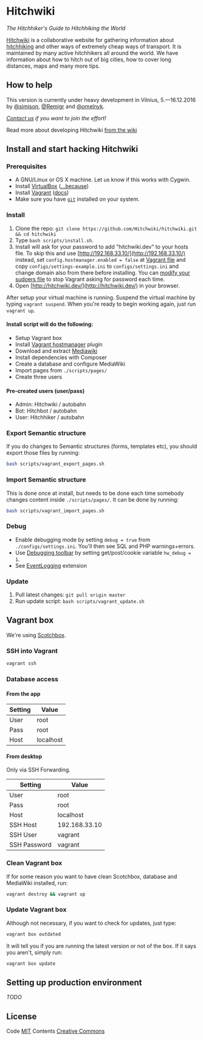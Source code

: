 # Hitchwiki
_The Hitchhiker's Guide to Hitchhiking the World_

[Hitchwiki](http://hitchwiki.org/) is a collaborative website for
gathering information about
[hitchhiking](http://hitchwiki.org/en/Hitchhiking) and other ways of
extremely cheap ways of transport. It is maintained by many active
hitchhikers all around the world. We have information about how to
hitch out of big cities, how to cover long distances, maps and many
more tips.

## How to help
This version is currently under heavy development in Vilnius, 5.—16.12.2016 by [@simison](https://github.com/simison), [@Remigr](https://github.com/Remigr/) and [@omelnyk](https://github.com/omelnyk/).

_[Contact us](http://hitchwiki.org/en/Template:Communityportal) if you want to join the effort!_

Read more about developing Hitchwiki [from the wiki](https://github.com/Hitchwiki/hitchwiki/wiki)

## Install and start hacking Hitchwiki

### Prerequisites
* A GNU/Linux or OS X machine. Let us know if this works with Cygwin.
* Install [VirtualBox](https://www.virtualbox.org/) ([...because](http://docs.vagrantup.com/v2/virtualbox))
* Install [Vagrant](https://www.vagrantup.com/) ([docs](https://docs.vagrantup.com/v2/installation/))
* Make sure you have [`git`](http://git-scm.com/) installed on your system.

### Install
1. Clone the repo: `git clone https://github.com/Hitchwiki/hitchwiki.git && cd hitchwiki`
2. Type `bash scripts/install.sh`.
3. Install will ask for your password to add "hitchwiki.dev" to your hosts file.
To skip this and use [http://192.168.33.10/](http://192.168.33.10/) instead,
set `config.hostmanager.enabled = false` at [Vagrant file](Vagrantfile) and copy `configs/settings-example.ini` to `configs/settings.ini` and change domain also from there before installing.
You can [modify your sudoers file](https://github.com/smdahlen/vagrant-hostmanager#passwordless-sudo)
to stop Vagrant asking for password each time.
4. Open [http://hitchwiki.dev/](http://hitchwiki.dev/) in your browser.

After setup your virtual machine is running. Suspend the virtual machine by typing `vagrant suspend`.
When you're ready to begin working again, just run `vagrant up`.

#### Install script will do the following:
* Setup Vagrant box
* Install [Vagrant hostmanager](https://github.com/smdahlen/vagrant-hostmanager) plugin
* Download and extract [Mediawiki](https://www.mediawiki.org/)
* Install dependencies with Composer
* Create a database and configure MediaWiki
* Import pages from `./scripts/pages/`
* Create three users

#### Pre-created users (user/pass)
* Admin: Hitchwiki / autobahn
* Bot: Hitchbot / autobahn
* User: Hitchhiker / autobahn

### Export Semantic structure
If you do changes to Semantic structures (forms, templates etc), you should export those files by running:
```bash
bash scripts/vagrant_export_pages.sh
```

### Import Semantic structure

This is done once at install, but needs to be done each time somebody changes content inside `./scripts/pages/`. It can be done by running:
```bash
bash scripts/vagrant_import_pages.sh
```

### Debug
* Enable debugging mode by setting `debug = true` from `./configs/settings.ini`. You'll then see SQL and PHP warnings+errors.
* Use [Debugging toolbar](https://www.mediawiki.org/wiki/Debugging_toolbar) by setting get/post/cookie variable `hw_debug = 1`.
* See [EventLogging](https://www.mediawiki.org/wiki/Extension:EventLogging) extension

### Update
1. Pull latest changes: `git pull origin master`
2. Run update script: `bash scripts/vagrant_update.sh`

## Vagrant box

We're using [Scotchbox](http://box.scotch.io/).

### SSH into Vagrant
```bash
vagrant ssh
```

### Database access
#### From the app
Setting | Value
------------ | -------------
User | root
Pass | root
Host | localhost

#### From desktop
Only via SSH Forwarding.

Setting | Value
------------ | -------------
User | root
Pass | root
Host | localhost
SSH Host | 192.168.33.10
SSH User | vagrant
SSH Password | vagrant

### Clean Vagrant box
If for some reason you want to have clean Scotchbox, database and MediaWiki installed, run:
```bash
vagrant destroy && vagrant up
```

### Update Vagrant box
Although not necessary, if you want to check for updates, just type:
```bash
vagrant box outdated
```

It will tell you if you are running the latest version or not of the box. If it says you aren't, simply run:
```bash
vagrant box update
```

## Setting up production environment
_TODO_

## License
Code [MIT](LICENSE.md)
Contents [Creative Commons](http://creativecommons.org/licenses/by-sa/4.0/)
